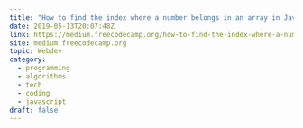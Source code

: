 ```yaml
---
title: "How to find the index where a number belongs in an array in JavaScript"
date: 2019-05-13T20:07:48Z
link: https://medium.freecodecamp.org/how-to-find-the-index-where-a-number-belongs-in-an-array-in-javascript-9af8453a39a8?source=rss----336d898217ee---4&utm_medium=RSS&utm_source=hune
site: medium.freecodecamp.org
topic: Webdev
category:
  - programming
  - algorithms
  - tech
  - coding
  - javascript
draft: false
---
```

